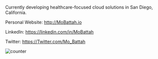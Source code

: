 Currently developing healthcare-focused cloud solutions in San Diego, California. 

Personal Website: http://MoBattah.io

LinkedIn: https://linkedin.com/in/MoBattah

Twitter: https://Twitter.com/Mo_Battah

![counter](https://enjali4zl3xwrqd.m.pipedream.net)
